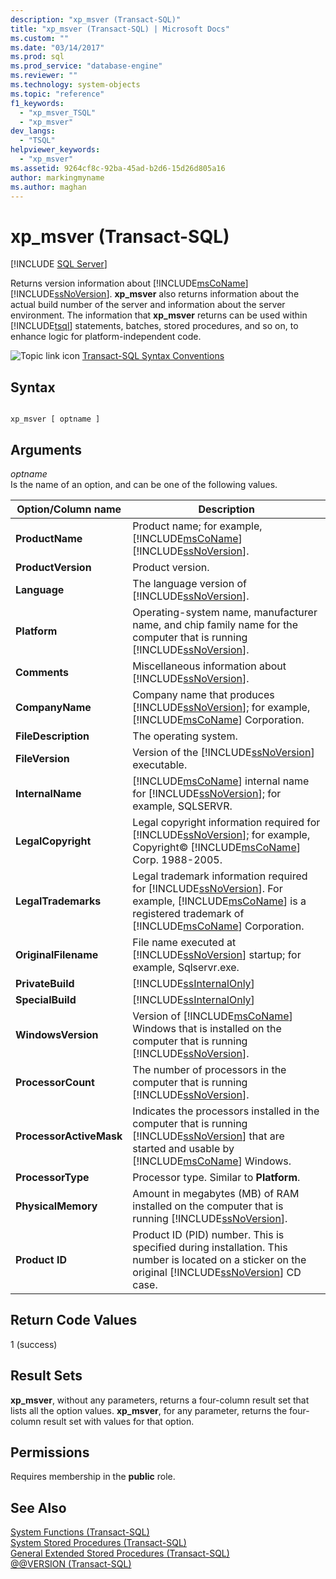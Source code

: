 ```yaml
---
description: "xp_msver (Transact-SQL)"
title: "xp_msver (Transact-SQL) | Microsoft Docs"
ms.custom: ""
ms.date: "03/14/2017"
ms.prod: sql
ms.prod_service: "database-engine"
ms.reviewer: ""
ms.technology: system-objects
ms.topic: "reference"
f1_keywords: 
  - "xp_msver_TSQL"
  - "xp_msver"
dev_langs: 
  - "TSQL"
helpviewer_keywords: 
  - "xp_msver"
ms.assetid: 9264cf8c-92ba-45ad-b2d6-15d26d805a16
author: markingmyname
ms.author: maghan
---
```

# xp_msver (Transact-SQL)
[!INCLUDE [SQL Server](../../includes/applies-to-version/sqlserver.md)]

  Returns version information about [!INCLUDE[msCoName](../../includes/msconame-md.md)] [!INCLUDE[ssNoVersion](../../includes/ssnoversion-md.md)]. **xp_msver** also returns information about the actual build number of the server and information about the server environment. The information that **xp_msver** returns can be used within [!INCLUDE[tsql](../../includes/tsql-md.md)] statements, batches, stored procedures, and so on, to enhance logic for platform-independent code.  
  
 ![Topic link icon](../../database-engine/configure-windows/media/topic-link.gif "Topic link icon") [Transact-SQL Syntax Conventions](../../t-sql/language-elements/transact-sql-syntax-conventions-transact-sql.md)  
  
## Syntax  
  
```  
  
xp_msver [ optname ]  
```  
  
## Arguments  
 *optname*  
 Is the name of an option, and can be one of the following values.  
  
|Option/Column name|Description|  
|-------------------------|-----------------|  
|**ProductName**|Product name; for example, [!INCLUDE[msCoName](../../includes/msconame-md.md)] [!INCLUDE[ssNoVersion](../../includes/ssnoversion-md.md)].|  
|**ProductVersion**|Product version.|  
|**Language**|The language version of [!INCLUDE[ssNoVersion](../../includes/ssnoversion-md.md)].|  
|**Platform**|Operating-system name, manufacturer name, and chip family name for the computer that is running [!INCLUDE[ssNoVersion](../../includes/ssnoversion-md.md)].|  
|**Comments**|Miscellaneous information about [!INCLUDE[ssNoVersion](../../includes/ssnoversion-md.md)].|  
|**CompanyName**|Company name that produces [!INCLUDE[ssNoVersion](../../includes/ssnoversion-md.md)]; for example, [!INCLUDE[msCoName](../../includes/msconame-md.md)] Corporation.|  
|**FileDescription**|The operating system.|  
|**FileVersion**|Version of the [!INCLUDE[ssNoVersion](../../includes/ssnoversion-md.md)] executable.|  
|**InternalName**|[!INCLUDE[msCoName](../../includes/msconame-md.md)] internal name for [!INCLUDE[ssNoVersion](../../includes/ssnoversion-md.md)]; for example, SQLSERVR.|  
|**LegalCopyright**|Legal copyright information required for [!INCLUDE[ssNoVersion](../../includes/ssnoversion-md.md)]; for example, Copyright© [!INCLUDE[msCoName](../../includes/msconame-md.md)] Corp. 1988-2005.|  
|**LegalTrademarks**|Legal trademark information required for [!INCLUDE[ssNoVersion](../../includes/ssnoversion-md.md)]. For example, [!INCLUDE[msCoName](../../includes/msconame-md.md)] is a registered trademark of [!INCLUDE[msCoName](../../includes/msconame-md.md)] Corporation.|  
|**OriginalFilename**|File name executed at [!INCLUDE[ssNoVersion](../../includes/ssnoversion-md.md)] startup; for example, Sqlservr.exe.|  
|**PrivateBuild**|[!INCLUDE[ssInternalOnly](../../includes/ssinternalonly-md.md)]|  
|**SpecialBuild**|[!INCLUDE[ssInternalOnly](../../includes/ssinternalonly-md.md)]|  
|**WindowsVersion**|Version of [!INCLUDE[msCoName](../../includes/msconame-md.md)] Windows that is installed on the computer that is running [!INCLUDE[ssNoVersion](../../includes/ssnoversion-md.md)].|  
|**ProcessorCount**|The number of processors in the computer that is running [!INCLUDE[ssNoVersion](../../includes/ssnoversion-md.md)].|  
|**ProcessorActiveMask**|Indicates the processors installed in the computer that is running [!INCLUDE[ssNoVersion](../../includes/ssnoversion-md.md)] that are started and usable by [!INCLUDE[msCoName](../../includes/msconame-md.md)] Windows.|  
|**ProcessorType**|Processor type. Similar to **Platform**.|  
|**PhysicalMemory**|Amount in megabytes (MB) of RAM installed on the computer that is running [!INCLUDE[ssNoVersion](../../includes/ssnoversion-md.md)].|  
|**Product ID**|Product ID (PID) number. This is specified during installation. This number is located on a sticker on the original [!INCLUDE[ssNoVersion](../../includes/ssnoversion-md.md)] CD case.|  
  
## Return Code Values  
 1 (success)  
  
## Result Sets  
 **xp_msver**, without any parameters, returns a four-column result set that lists all the option values. **xp_msver**, for any parameter, returns the four-column result set with values for that option.  
  
## Permissions  
 Requires membership in the **public** role.  
  
## See Also  
 [System Functions &#40;Transact-SQL&#41;](../../relational-databases/system-functions/system-functions-category-transact-sql.md)   
 [System Stored Procedures &#40;Transact-SQL&#41;](../../relational-databases/system-stored-procedures/system-stored-procedures-transact-sql.md)   
 [General Extended Stored Procedures &#40;Transact-SQL&#41;](../../relational-databases/system-stored-procedures/general-extended-stored-procedures-transact-sql.md)   
 [@@VERSION &#40;Transact-SQL&#41;](../../t-sql/functions/version-transact-sql-configuration-functions.md)  
  
  
